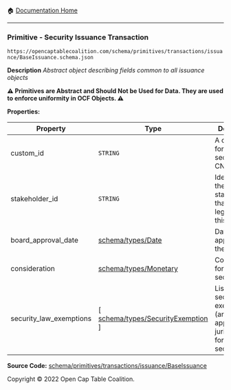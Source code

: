 :house: [Documentation Home](/README.md)

---

### Primitive - Security Issuance Transaction

`https://opencaptablecoalition.com/schema/primitives/transactions/issuance/BaseIssuance.schema.json`

**Description** _Abstract object describing fields common to all issuance objects_

**:warning: Primitives are Abstract and Should Not be Used for Data. They are used to enforce uniformity in OCF Objects. :warning:**

**Properties:**

| Property                | Type                                                                          | Description                                                                      | Required   |
| ----------------------- | ----------------------------------------------------------------------------- | -------------------------------------------------------------------------------- | ---------- |
| custom_id               | `STRING`                                                                      | A custom ID for this security (e.g. CN-1.)                                       | `REQUIRED` |
| stakeholder_id          | `STRING`                                                                      | Identifier for the stakeholder that holds legal title to this security           | `REQUIRED` |
| board_approval_date     | [schema/types/Date](/docs/schema/types/Date.md)                               | Date of board approval for the security                                          | `REQUIRED` |
| consideration           | [schema/types/Monetary](/docs/schema/types/Monetary.md)                       | Consideration for the security                                                   | -          |
| security_law_exemptions | [ [schema/types/SecurityExemption](/docs/schema/types/SecurityExemption.md) ] | List of security law exemptions (and applicable jurisdictions) for this security | `REQUIRED` |

**Source Code:** [schema/primitives/transactions/issuance/BaseIssuance](/schema/primitives/transactions/issuance/BaseIssuance.schema.json)

Copyright © 2022 Open Cap Table Coalition.
